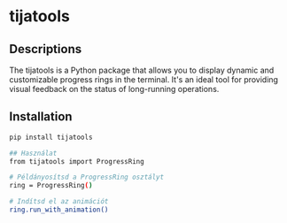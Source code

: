 # tijatools

## Descriptions

The tijatools is a Python package that allows you to display dynamic and customizable progress rings in the terminal. It's an ideal tool for providing visual feedback on the status of long-running operations.

## Installation

```bash
pip install tijatools

## Használat
from tijatools import ProgressRing

# Példányosítsd a ProgressRing osztályt
ring = ProgressRing()

# Indítsd el az animációt
ring.run_with_animation()
